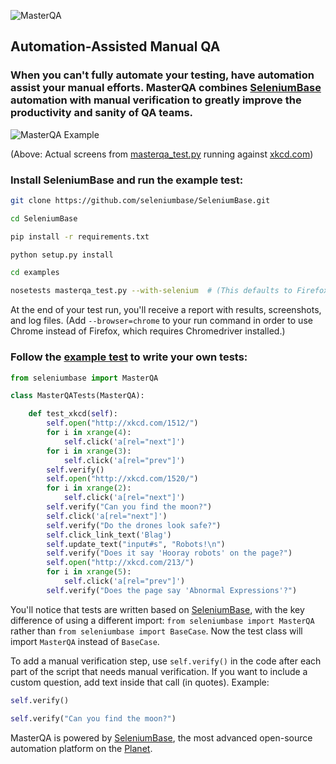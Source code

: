 ![](http://cdn2.hubspot.net/hubfs/100006/images/masterqa_logo-5.png "MasterQA")
## Automation-Assisted Manual QA

### When you can't fully automate your testing, have automation assist your manual efforts. MasterQA combines [SeleniumBase](http://seleniumbase.github.io/SeleniumBase/) automation with manual verification to greatly improve the productivity and sanity of QA teams.

![](http://cdn2.hubspot.net/hubfs/100006/images/hybrid_screen.png "MasterQA Example")

(Above: Actual screens from [masterqa_test.py](https://github.com/seleniumbase/SeleniumBase/blob/master/examples/masterqa_test.py) running against [xkcd.com](http://xkcd.com/1522/))

### Install SeleniumBase and run the example test:
```bash
git clone https://github.com/seleniumbase/SeleniumBase.git

cd SeleniumBase

pip install -r requirements.txt

python setup.py install

cd examples

nosetests masterqa_test.py --with-selenium  # (This defaults to Firefox)
```

At the end of your test run, you'll receive a report with results, screenshots, and log files. (Add ``--browser=chrome`` to your run command in order to use Chrome instead of Firefox, which requires Chromedriver installed.)

### Follow the [example test](https://github.com/seleniumbase/SeleniumBase/blob/master/examples/masterqa_test.py) to write your own tests:

```python
from seleniumbase import MasterQA

class MasterQATests(MasterQA):

    def test_xkcd(self):
        self.open("http://xkcd.com/1512/")
        for i in xrange(4):
            self.click('a[rel="next"]')
        for i in xrange(3):
            self.click('a[rel="prev"]')
        self.verify()
        self.open("http://xkcd.com/1520/")
        for i in xrange(2):
            self.click('a[rel="next"]')
        self.verify("Can you find the moon?")
        self.click('a[rel="next"]')
        self.verify("Do the drones look safe?")
        self.click_link_text('Blag')
        self.update_text("input#s", "Robots!\n")
        self.verify("Does it say 'Hooray robots' on the page?")
        self.open("http://xkcd.com/213/")
        for i in xrange(5):
            self.click('a[rel="prev"]')
        self.verify("Does the page say 'Abnormal Expressions'?")
```

You'll notice that tests are written based on [SeleniumBase](http://seleniumbase.com), with the key difference of using a different import: ``from seleniumbase import MasterQA`` rather than ``from seleniumbase import BaseCase``. Now the test class will import ``MasterQA`` instead of ``BaseCase``.

To add a manual verification step, use ``self.verify()`` in the code after each part of the script that needs manual verification. If you want to include a custom question, add text inside that call (in quotes). Example:

```python
self.verify()

self.verify("Can you find the moon?")
```

MasterQA is powered by [SeleniumBase](http://seleniumbase.com), the most advanced open-source automation platform on the [Planet](https://en.wikipedia.org/wiki/Earth).
